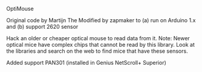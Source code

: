 OptiMouse

Original code by Martijn The
Modified by zapmaker to (a) run on Arduino 1.x and (b) support 2620 sensor

Hack an older or cheaper optical mouse to read data from it.
Note: Newer optical mice have complex chips that cannot be read by this library.
Look at the libraries and search on the web to find mice that have these sensors.

Added support PAN301 (installed in Genius NetScroll+ Superior) 